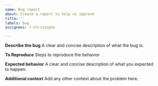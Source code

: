 ```yaml
---
name: Bug report
about: Create a report to help us improve
title: ''
labels: bug
assignees: J-Christophe

---
```


**Describe the bug**
A clear and concise description of what the bug is.

**To Reproduce**
Steps to reproduce the behavior

**Expected behavior**
A clear and concise description of what you expected to happen.

**Additional context**
Add any other context about the problem here.
